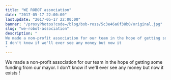 ```yaml
---
title: "WE ROBOT association"
date: "2017-05-17 22:00:00"
lastupdate: "2017-05-17 22:00:00"
banner: "/proxyPhotos?code=/blog/bob-ross/5c3e46a6f38b0/original.jpg"
slug: "we-robot-association"
description: " 
We made a non-profit association for our team in the hope of getting some funding from our mayor.
I don't know if we'll ever see any money but now it 
"
---
```

We made a non-profit association for our team in the hope of getting some funding from our mayor.
I don't know if we'll ever see any money but now it exists !
    